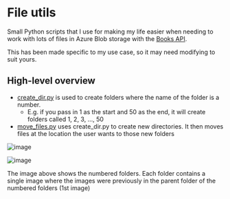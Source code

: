 # File utils

Small Python scripts that I use for making my life easier when needing to work with lots of files in Azure Blob storage with the [Books API](https://github.com/Project-Books/books-api).

This has been made specific to my use case, so it may need modifying to suit yours.

## High-level overview
- [create_dir.py](https://github.com/knjk04/file-utils/blob/main/src/create_dir.py) is used to create folders where the name of the folder is a number.
    - E.g. if you pass in 1 as the start and 50 as the end, it will create folders called 1, 2, 3, ..., 50
- [move_files.py](https://github.com/knjk04/file-utils/blob/main/src/move_files.py) uses create_dir.py to create new directories. It then moves files at the location the user wants to those new folders

![image](https://user-images.githubusercontent.com/11173328/132993638-77a83295-2f0f-4711-bf4b-9ffd39c6e110.png)

![image](https://user-images.githubusercontent.com/11173328/132993579-2f8c7e9e-46f9-462d-be84-cb5062a385ee.png)

The image above shows the numbered folders. Each folder contains a single image where the images were previously in the parent folder of the numbered folders (1st image)
